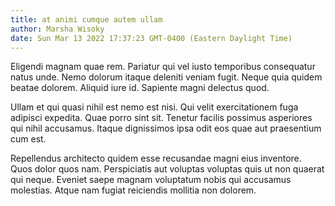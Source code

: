 ```yaml
---
title: at animi cumque autem ullam
author: Marsha Wisoky
date: Sun Mar 13 2022 17:37:23 GMT-0400 (Eastern Daylight Time)
---
```

Eligendi magnam quae rem. Pariatur qui vel iusto temporibus consequatur natus unde. Nemo dolorum itaque deleniti veniam fugit. Neque quia quidem beatae dolorem. Aliquid iure id. Sapiente magni delectus quod.

 Ullam et qui quasi nihil est nemo est nisi. Qui velit exercitationem fuga adipisci expedita. Quae porro sint sit. Tenetur facilis possimus asperiores qui nihil accusamus. Itaque dignissimos ipsa odit eos quae aut praesentium cum est.

 Repellendus architecto quidem esse recusandae magni eius inventore. Quos dolor quos nam. Perspiciatis aut voluptas voluptas quis ut non quaerat qui neque. Eveniet saepe magnam voluptatum nobis qui accusamus molestias. Atque nam fugiat reiciendis mollitia non dolorem.